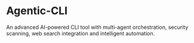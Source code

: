# Agentic-CLI
An advanced AI-powered CLI tool with multi-agent orchestration, security scanning, web search integration and intelligent automation.
